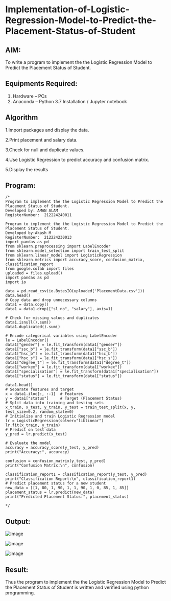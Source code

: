 # Implementation-of-Logistic-Regression-Model-to-Predict-the-Placement-Status-of-Student

## AIM:
To write a program to implement the the Logistic Regression Model to Predict the Placement Status of Student.

## Equipments Required:
1. Hardware – PCs
2. Anaconda – Python 3.7 Installation / Jupyter notebook

## Algorithm
1.Import packages and display the data.

2.Print placement and salary data.

3.Check for null and duplicate values.

4.Use Logistic Regression to predict accuracy and confusion matrix.

5.Display the results


## Program:
```
/*
Program to implement the the Logistic Regression Model to Predict the Placement Status of Student.
Developed by: AMAN ALAM
RegisterNumber:  212224240011

Program to implement the the Logistic Regression Model to Predict the Placement Status of Student.
Developed by:Akash M
RegisterNumber:  212224230013
import pandas as pd
from sklearn.preprocessing import LabelEncoder
from sklearn.model_selection import train_test_split
from sklearn.linear_model import LogisticRegression
from sklearn.metrics import accuracy_score, confusion_matrix, classification_report
from google.colab import files
uploaded = files.upload()
import pandas as pd
import io

data = pd.read_csv(io.BytesIO(uploaded['PlacementData.csv']))
data.head()
# Copy data and drop unnecessary columns
data1 = data.copy()
data1 = data1.drop(["sl_no", "salary"], axis=1)

# Check for missing values and duplicates
data1.isnull().sum()
data1.duplicated().sum()

# Encode categorical variables using LabelEncoder
le = LabelEncoder()
data1["gender"] = le.fit_transform(data1["gender"])
data1["ssc_b"] = le.fit_transform(data1["ssc_b"])
data1["hsc_b"] = le.fit_transform(data1["hsc_b"])
data1["hsc_s"] = le.fit_transform(data1["hsc_s"])
data1["degree_t"] = le.fit_transform(data1["degree_t"])
data1["workex"] = le.fit_transform(data1["workex"])
data1["specialisation"] = le.fit_transform(data1["specialisation"])
data1["status"] = le.fit_transform(data1["status"])

data1.head()
# Separate features and target
x = data1.iloc[:, :-1]  # Features
y = data1["status"]     # Target (Placement Status)
# Split data into training and testing sets
x_train, x_test, y_train, y_test = train_test_split(x, y, test_size=0.2, random_state=0)
# Initialize and train Logistic Regression model
lr = LogisticRegression(solver="liblinear")
lr.fit(x_train, y_train)
# Predict on test data
y_pred = lr.predict(x_test)

# Evaluate the model
accuracy = accuracy_score(y_test, y_pred)
print("Accuracy:", accuracy)

confusion = confusion_matrix(y_test, y_pred)
print("Confusion Matrix:\n", confusion)

classification_report1 = classification_report(y_test, y_pred)
print("Classification Report:\n", classification_report1)
# Predict placement status for a new student
new_data = [[1, 80, 1, 90, 1, 1, 90, 1, 0, 85, 1, 85]]
placement_status = lr.predict(new_data)
print("Predicted Placement Status:", placement_status)

*/
```

## Output:
![image](https://github.com/user-attachments/assets/c7589b3e-3ea9-4ab1-90da-725b8646d2b6)

![image](https://github.com/user-attachments/assets/30d53afc-00dd-4168-ab9e-aacbedee0344)

![image](https://github.com/user-attachments/assets/2f1a2bbe-9108-4b52-ab57-c2892079d158)


## Result:
Thus the program to implement the the Logistic Regression Model to Predict the Placement Status of Student is written and verified using python programming.
